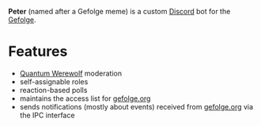 **Peter** (named after a Gefolge meme) is a custom [Discord](https://discordapp.com/) bot for the [Gefolge](https://gefolge.org/).

# Features

* [Quantum Werewolf](https://github.com/dasgefolge/quantum-werewolf) moderation
* self-assignable roles
* reaction-based polls
* maintains the access list for [gefolge.org](https://github.com/dasgefolge/gefolge.org)
* sends notifications (mostly about events) received from [gefolge.org](https://github.com/dasgefolge/gefolge.org) via the IPC interface
